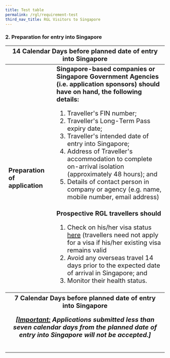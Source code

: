 ```yaml
---
title: Test table
permalink: /rgl/requirement-test
third_nav_title: RGL Visitors to Singapore
---
```


### 2. Preparation for entry into Singapore

<table>
<thead>
  <tr>
    <th colspan="2" style="font-size:20px;"><b>14 Calendar Days</b> before planned date of entry into Singapore</th>
    <!-- <th>Scenarios</th>
   <th>Charging Policy for C+ treatment</th> -->
  </tr>
</thead>
<tbody>
  <tr>
    <td rowspan="2" style="font-size:20px; vertical-align:center;"><b>Preparation of application</b></td>
    <td style="font-size:20px;"><b>Singapore-based companies or Singapore Government Agencies (i.e. application sponsors) should have on hand, the following details:</b>
      <p><ol>
      <li> Traveller's FIN number;</li>
      <li> Traveller's Long-Term Pass expiry date;</li>
      <li> Traveller's intended date of entry into Singapore;</li>
      <li> Address of Traveller's accommodation to complete on-arrival isolation (approximately 48 hours); and</li>
      <li> Details of contact person in company or agency (e.g. name, mobile number, email address)</li>
      </ol>      
      </p>
    </td>
  </tr>
  <tr>
  <td style="font-size:20px;"><b> Prospective RGL travellers should</b>
  <p> <ol>
      <li> Check on his/her visa status <a href="https://wwww.eservices.ica.gov.sg/esvclandingpage/save">here</a> (travellers need not apply for a visa if his/her existing visa remains valid</li>
      <li> Avoid any overseas travel 14 days prior to the expected date of arrival in Singapore; and</li>
      <li> Monitor their health status.</li>
      </ol>        
    </p>
   </td>
  </tr>
  <tr>
     <th colspan="2" style="font-size:20px; text-align:center;"><b>7 Calendar Days</b> before planned date of entry into Singapore
       <p><i>[<b><u>Important:</u></b> Applications submitted less than seven calendar days from the planned date of entry into Singapore will not be accepted.]</i></p>
       </th>
  </tr>
  <tr>
    <td></td>
    <td></td>
  </tr>
  <tr>
    <td></td>
    <td></td>
  </tr>
  <tr>
    <td></td>
    <td></td>
  </tr>
</tbody>
</table>
